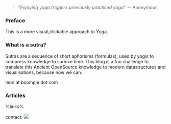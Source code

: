 
>  "*Enjoying yoga triggers previously practiced yoga*"
> -- Anonymous

<div style="clear:both"></div>

### Preface ###

This is a more visual,clickable approach to Yoga. 

### What is a sutra? ###

Sutras are a sequence of short aphorisms (formulas), used by yogis to compress knowledge to survive time.
This blog is a fun challenge to translate this Ancient OpenSource knowledge to modern datastructures and visualisations, because now we can.

leon at boompje dot com

### Articles ###

%links%

contact: <img src="/data/upload/images/contact.png"/>
